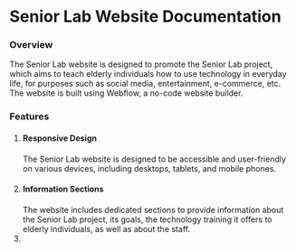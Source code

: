 <h1>Senior Lab Website Documentation</h1>

<h3>Overview</h3>
The Senior Lab website is designed to promote the Senior Lab project, which aims to teach elderly individuals how to use technology in everyday life, for purposes such as social media, entertainment, e-commerce, etc. The website is built using Webflow, a no-code website builder.


<h3>Features</h3>

<ol>
<li>
<h4>Responsive Design<h4> 
</li>
The Senior Lab website is designed to be accessible and user-friendly on various devices, including desktops, tablets, and mobile phones.
  
<li><h4>Information Sections<h4> </li>
The website includes dedicated sections to provide information about the Senior Lab project, its goals, the technology training it offers to elderly individuals, as well as about the staff.

<li></li>

</ol>
